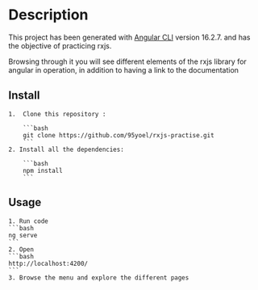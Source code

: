 # Description

This project has been generated with [Angular CLI](https://github.com/angular/angular-cli) version 16.2.7. and has the objective of practicing rxjs.

Browsing through it you will see different elements of the rxjs library for angular in operation, in addition to having a link to the documentation

## Install

    1.  Clone this repository : 

        ```bash
        git clone https://github.com/95yoel/rxjs-practise.git
        ```
    2. Install all the dependencies:

        ```bash
        npm install
        ```

## Usage 

    1. Run code 
    ```bash
    ng serve
    ```
    2. Open 
    ```bash
    http://localhost:4200/
    ```
    3. Browse the menu and explore the different pages

